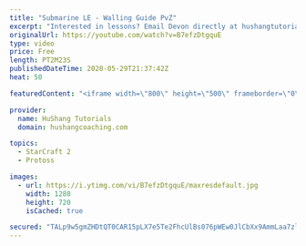 ```yaml
---
title: "Submarine LE - Walling Guide PvZ"
excerpt: "Interested in lessons? Email Devon directly at hushangtutorials@outlook.com ------------------------------------------------------------------------------------------------------- Want to support HuShang Tutorials directly? Patreon is a website where you can contribute a monthly donation that will help"
originalUrl: https://youtube.com/watch?v=B7efzDtgquE
type: video
price: Free
length: PT2M23S
publishedDateTime: 2020-05-29T21:37:42Z
heat: 50

featuredContent: "<iframe width=\"800\" height=\"500\" frameborder=\"0\" src=\"https://www.youtube.com/embed/B7efzDtgquE\" allow=\"accelerometer; autoplay; encrypted-media; gyroscope; picture-in-picture\" allowfullscreen></iframe>"

provider:
  name: HuShang Tutorials
  domain: hushangcoaching.com

topics:
  - StarCraft 2
  - Protoss

images:
  - url: https://i.ytimg.com/vi/B7efzDtgquE/maxresdefault.jpg
    width: 1280
    height: 720
    isCached: true

secured: "TALp9w5gmZHDtQT0CAR15pLX7e5Te2FhcUlBs076pWEw0JlCbXx9AmmLaa7zlXx+z5K/r2KV2gi59/D42mU1sXoaDlwLK7+QU+3SMWc9nw4OWs3vMmwxHkY2ve1wQO58kPPetLAmLNtcnS1C2UoaX5+BbgdO4zseSb8+tE6UzDAzFJGCEcTQumvAV7nkRn0svy3eqWFn0qw2gjFN1hVpVSefNGdEN+DUP2O8CP65Xl79Pv6BVEHX0Ws80wcp2nth48of8HtegPduIvzyyr2wFYvgYDYMTDutd7563i7z4jTWsK0Gisx8QoouRdRPYkmLw6vkr5Go/yvWi5Was5tL5yHzSGOLytaI8MQMGakL51foAsM2W9vBDLIIiM7KAHXyyz+FScnLG/FOHv+Pg17l1KRaJ5Mbm7tKujvcpKTKy0E=;IKSw9hmRgIhL3EF7MORPdg=="
---
```


